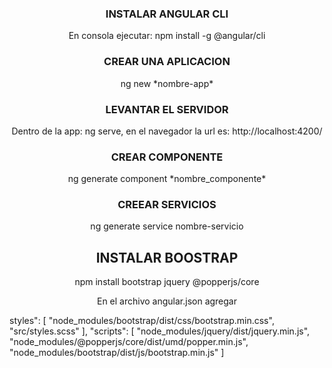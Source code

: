 <h3 align="center">INSTALAR ANGULAR CLI</h3>
<p align="center">En consola ejecutar: npm install -g @angular/cli</p>
<h3 align="center">CREAR UNA APLICACION</h3>
<p align="center">ng new *nombre-app*</p>
<h3 align="center">LEVANTAR EL SERVIDOR</h3>
<p align="center">Dentro de la app: ng serve, en el navegador la url es: http://localhost:4200/</p>
<h3 align="center" color ="">CREAR COMPONENTE</h3>
<p align="center">ng generate component *nombre_componente*</p>
<h3 align="center">CREEAR SERVICIOS</h3>
<p align="center">ng generate service nombre-servicio</p>

<h2 align ="center">INSTALAR BOOSTRAP</h2>
<p align="center">npm install bootstrap jquery @popperjs/core</p>
<p align="center">En el archivo angular.json agregar</p>
<p>styles": [
  "node_modules/bootstrap/dist/css/bootstrap.min.css",
  "src/styles.scss"
],
"scripts": [
  "node_modules/jquery/dist/jquery.min.js",
  "node_modules/@popperjs/core/dist/umd/popper.min.js",
  "node_modules/bootstrap/dist/js/bootstrap.min.js"
]</p>
